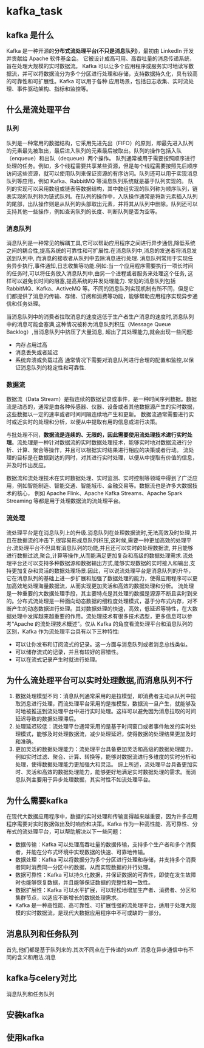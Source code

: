 # kafka_task

## kafka 是什么
Kafka 是一种开源的**分布式流处理平台(不只是消息队列)**，最初由 LinkedIn 开发并贡献给 Apache 软件基金会。 它被设计成高可用、高吞吐量的消息传递系统，旨在处理大规模的实时数据流。
Kafka 可以让多个应用程序或服务实时地读写数据流，并可以将数据流分为多个分区进行处理和存储，支持数据持久化，具有较高的可靠性和可扩展性。Kafka 可以用于各种
应用场景，包括日志收集、实时流处理、事件驱动架构、指标和监控等。

## 什么是流处理平台
### 队列
队列是一种常用的数据结构，它采用先进先出（FIFO）的原则，即最先进入队列的元素最先被取出，最后进入队列的元素最后被取出。队列的操作包括入队（enqueue）和出队（dequeue）两个操作。
队列通常被用于需要按照顺序进行处理的任务。例如，多个线程需要共享某些资源，但是每个线程需要按照先后顺序访问这些资源，就可以使用队列来保证资源的有序访问。队列还可以用于实现消息队列等应用，例如 Kafka、RabbitMQ 等消息队列系统就是基于队列实现的。
队列的实现可以采用数组或链表等数据结构，其中数组实现的队列称为顺序队列，链表实现的队列称为链式队列。在队列的操作中，入队操作通常是将新元素插入队列的尾部，出队操作则是从队列的头部取出元素，并将其从队列中删除。队列还可以支持其他一些操作，例如查询队列的长度、判断队列是否为空等。


### 消息队列
消息队列是一种常见的解耦工具,它可以帮助应用程序之间进行异步通信,降低系统之间的耦合性,提高系统的可靠性和可扩展性.在消息队列中,消息的发送者将消息发送到队列中,
而消息的接收者从队列中去除消息进行处理.
消息队列常用于实现任务异步执行,事件通知,日志收集等功能.例如:当一个应用程序需要执行一项长时间的任务时,可以将任务放入消息队列中,由另一个进程或者服务来处理这个任务,
这样可以避免长时间的阻塞,提高系统的并发处理能力.
常见的消息队列包括 RabbitMQ、Kafka、ActiveMQ 等。不同的消息队列实现机制有所不同，但是它们都提供了消息的传输、存储、订阅和消费等功能，能够帮助应用程序实现异步通信和任务处理。

当消息队列中的消费者拉取消息的速度远低于生产者生产消息的速度时,消息队列中的消息可能会塞满,这种情况被称为消息队列积压（Message Queue Backlog）,当消息队列中挤压了大量消息,
超出了其处理能力,就会出现一些问题:
* 内存占用过高
* 消息丢失或者延迟
* 系统奔溃或负载过高
  通常情况下需要对消息队列进行合理的配置和监控,以保证消息队列的稳定性和可靠性.

### 数据流
数据流（Data Stream）是指连续的数据记录或事件，是一种时间序列数据。数据流是动态的，通常是由各种传感器、仪器、设备或者其他数据源产生的实时数据，这些数据以一定的速率或者时间间隔连续地产生和更新。
数据流通常需要进行实时或近实时的处理和分析，以便从中提取有用的信息或进行决策。

与批处理不同，**数据流是连续的、无限的，因此需要使用流处理技术进行实时处理**。流处理是一种针对数据流的实时数据处理技术，能够实时地对数据流进行分析、计算、聚合等操作，并且可以根据实时结果进行相应的决策或者行动。
流处理的目标是在数据到达的同时，对其进行实时处理，以便从中提取有价值的信息，并及时作出反应。

数据流和流处理技术在实时数据处理、实时监测、实时控制等领域中得到了广泛应用，例如智能制造、智能交通、智能城市、金融交易等。数据流也是许多大数据技术的核心，
例如 Apache Flink、Apache Kafka Streams、Apache Spark Streaming 等都是用于处理数据流的流处理平台。


### 流处理
流处理平台是在消息队列上的升级.消息队列在处理数据流时,无法高效及时处理,并且在数据流的冲击下,很容易形成息队列积压,这时候,需要一种更加高效的处理平台.流处理平台不但具有消息队列的功能,并且还可以实时的处理数据流,
并且能够进行数据过滤,聚合,计算等操作,从而能满足更加复杂和高级的数据处理需求.流处理平台还可以支持多种数据源和数据输出方式,能够实现数据的实时接入和输出,支持更加复杂和灵活的数据处理场景.因此，可以说流处理平台是消息队列的升华，它在消息队列的基础上进一步扩展和加强了数据处理的能力，使得应用程序可以更加高效地处理海量数据流，从而实现更加灵活和高效的数据处理和分析。
流处理是一种重要的大数据处理手段，其主要特点是其处理的数据是源源不断且实时到来的。分布式流处理是一种面向动态数据的细粒度处理模式，基于分布式内存，对不断产生的动态数据进行处理。其对数据处理的快速，高效，低延迟等特性，在大数据处理中发挥越来越重要的作用。流处理技术有很多技术选型，更多信息可以参考“Apache 的流处理技术概述”。仅从 Kafka 的角度看流处理平台和消息队列的区别，Kafka 作为流处理平台具有以下三种特性:
* 可以让你发布和订阅流式的记录。这一方面与消息队列或者消息总线类似。
* 可以储存流式的记录，并且有较好的容错性。
* 可以在流式记录产生时就进行处理。

## 为什么流处理平台可以实时处理数据,而消息队列不行
1. 数据处理模型不同：消息队列通常采用的是拉模型，即消费者主动从队列中拉取消息进行处理，而流处理平台采用的是推模型，数据流一旦产生，就能够及时地被推送到流处理平台中进行实时处理。这样可以避免因为消息拉取的时间延迟导致的数据处理滞后。
2. 处理延迟较低：流处理平台通常采用的是基于时间窗口或者事件触发的实时处理模式，能够及时处理数据流，减少处理延迟，使得数据的处理结果更加及时和准确。
3. 更加灵活的数据处理能力：流处理平台具备更加灵活和高级的数据处理能力，例如实时过滤、聚合、计算、转换等，能够对数据流进行多维度的实时分析和处理，使得数据处理能力更加强大和灵活。
综上所述，流处理平台具备更加实时、灵活和高效的数据处理能力，能够更好地满足实时数据处理的需求。而消息队列主要用于异步处理数据，其实时性不如流处理平台。

## 为什么需要kafka
在现代大数据应用程序中，数据的实时处理和传输变得越来越重要，因为许多应用程序需要对实时数据做出及时响应和决策。Kafka 作为一种高性能、高可靠性、分布式的流处理平台，可以帮助解决以下一些问题：
* 数据传输：Kafka 可以处理高吞吐量的数据传输，支持多个生产者和多个消费者，并能在分布式环境中实现数据的快速、可靠地传输。
* 数据处理：Kafka 可以将数据分为多个分区进行处理和存储，并支持多个消费者同时消费同一分区中的数据，从而实现数据的并行处理。
* 数据可靠性：Kafka 可以持久化数据，并保证数据的可靠性，即使在发生故障时也能够恢复数据，并且能够保证数据的完整性和一致性。
* 数据扩展性：Kafka 可以水平扩展，可以轻松地增加生产者、消费者、分区和集群节点，以适应不断增长的数据处理需求。
* Kafka 是一种高性能、高可靠性、可扩展性强的流处理平台，适用于处理大规模的实时数据流，是现代大数据应用程序中不可或缺的一部分。


## 消息队列和任务队列
首先,他们都是基于队列来的.其次不同点在于传递的stuff.
消息在异步通信中有不同的含义和用法.消息


## kafka与celery对比
消息队列和任务队列

## 安装kafka

## 使用kafka


